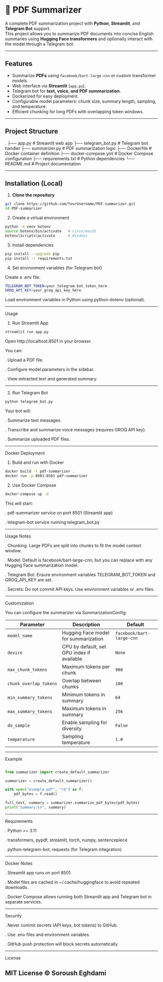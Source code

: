 # 📝 PDF Summarizer

A complete PDF summarization project with **Python**, **Streamlit**, and **Telegram Bot** support.  
This project allows you to summarize PDF documents into concise English summaries using **Hugging Face transformers** and optionally interact with the model through a Telegram bot.

---

## Features

- Summarize **PDFs** using `facebook/bart-large-cnn` or custom transformer models.
- Web interface via **Streamlit** (`app.py`).
- Telegram bot for **text, voice, and PDF summarization**.
- Dockerized for easy deployment.
- Configurable model parameters: chunk size, summary length, sampling, and temperature.
- Efficient chunking for long PDFs with overlapping token windows.

---

## Project Structure

.
├── app.py # Streamlit web app
├── telegram_bot.py # Telegram bot handler
├── summarizer.py # PDF summarization logic
├── Dockerfile # Docker container definition
├── docker-compose.yml # Docker Compose configuration
├── requirements.txt # Python dependencies
└── README.md # Project documentation

---

## Installation (Local)

1. **Clone the repository**

```bash
git clone https://github.com/YourUsername/PDF-summarizer.git
cd PDF-summarizer
```

2. Create a virtual environment

```bash
python -m venv botenv
source botenv/bin/activate   # Linux/macOS
botenv\Scripts\activate      # Windows
```
3. Install dependencies

```bash
pip install --upgrade pip
pip install -r requirements.txt
```

4. Set environment variables (for Telegram bot)

Create a .env file:

```bash
TELEGRAM_BOT_TOKEN=your_telegram_bot_token_here
GROQ_API_KEY=your_groq_api_key_here
```

Load environment variables in Python using python-dotenv (optional).

---

Usage
1. Run Streamlit App

```bash
streamlit run app.py
```
Open http://localhost:8501
 in your browser.

You can:

. Upload a PDF file.

. Configure model parameters in the sidebar.

. View extracted text and generated summary.

---

2. Run Telegram Bot

```bash
python telegram_bot.py
```
Your bot will:

. Summarize text messages.

. Transcribe and summarize voice messages (requires GROQ API key).

. Summarize uploaded PDF files.

---

Docker Deployment
1. Build and run with Docker

```bash
docker build -t pdf-summarizer .
docker run -p 8501:8501 pdf-summarizer
```
2. Use Docker Compose

```bash
docker-compose up -d
```
This will start:

. pdf-summarizer service on port 8501 (Streamlit app)

. telegram-bot service running telegram_bot.py

---

Usage Notes

. Chunking: Large PDFs are split into chunks to fit the model context window.

. Model: Default is facebook/bart-large-cnn, but you can replace with any Hugging Face summarization model.

. Telegram Bot: Ensure environment variables TELEGRAM_BOT_TOKEN and GROQ_API_KEY are set.

. Secrets: Do not commit API keys. Use environment variables or .env files.

---

Customization

You can configure the summarizer via SummarizationConfig:

| Parameter              | Description                                | Default                   |
| ---------------------- | ------------------------------------------ | ------------------------- |
| `model_name`           | Hugging Face model for summarization       | `facebook/bart-large-cnn` |
| `device`               | CPU by default, set GPU index if available | `None`                    |
| `max_chunk_tokens`     | Maximum tokens per chunk                   | `900`                     |
| `chunk_overlap_tokens` | Overlap between chunks                     | `100`                     |
| `min_summary_tokens`   | Minimum tokens in summary                  | `64`                      |
| `max_summary_tokens`   | Maximum tokens in summary                  | `256`                     |
| `do_sample`            | Enable sampling for diversity              | `False`                   |
| `temperature`          | Sampling temperature                       | `1.0`                     |


---

Example

```python

from summarizer import create_default_summarizer

summarizer = create_default_summarizer()

with open("example.pdf", "rb") as f:
    pdf_bytes = f.read()

full_text, summary = summarizer.summarize_pdf_bytes(pdf_bytes)
print("Summary:\n", summary)
```

---

Requirements

. Python >= 3.11

. transformers, pypdf, streamlit, torch, numpy, sentencepiece

. python-telegram-bot, requests (for Telegram integration)

---

Docker Notes

. Streamlit app runs on port 8501.

. Model files are cached in ~/.cache/huggingface to avoid repeated downloads.

. Docker Compose allows running both Streamlit app and Telegram bot in separate services.

---

Security

. Never commit secrets (API keys, bot tokens) to GitHub.

. Use .env files and environment variables.

. GitHub push protection will block secrets automatically.

---

License

MIT License © Soroush Eghdami
---